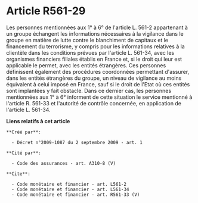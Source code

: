 # Article R561-29

Les personnes mentionnées aux 1° à 6° de l'article L. 561-2 appartenant à un groupe échangent les informations nécessaires à
la vigilance dans le groupe en matière de lutte contre le blanchiment de capitaux et le financement du terrorisme, y compris
pour les informations relatives à la clientèle dans les conditions prévues par l'article L. 561-34, avec les organismes
financiers filiales établis en France et, si le droit qui leur est applicable le permet, avec les entités étrangères. Ces
personnes définissent également des procédures coordonnées permettant d'assurer, dans les entités étrangères du groupe, un
niveau de vigilance au moins équivalent à celui imposé en France, sauf si le droit de l'Etat où ces entités sont implantées y
fait obstacle. Dans ce dernier cas, les personnes mentionnées aux 1° à 6° informent de cette situation le service mentionné à
l'article R. 561-33 et l'autorité de contrôle concernée, en application de l'article L. 561-34.

**Liens relatifs à cet article**

	**Créé par**:

	  - Décret n°2009-1087 du 2 septembre 2009 - art. 1

	**Cité par**:

	  - Code des assurances - art. A310-8 (V)

	**Cite**:

	  - Code monétaire et financier - art. L561-2
	  - Code monétaire et financier - art. L561-34
	  - Code monétaire et financier - art. R561-33 (V)
